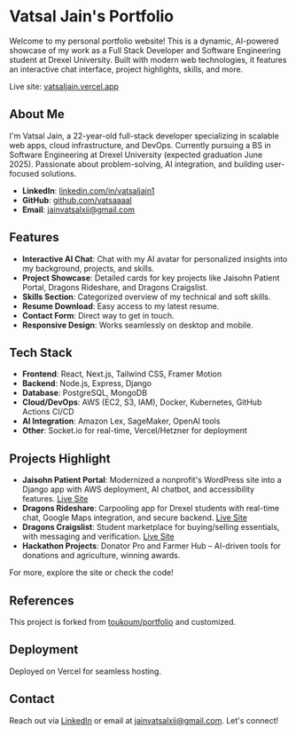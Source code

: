 # Vatsal Jain's Portfolio

<!-- ![Portfolio Screenshot](./public/screenshot.png) Replace with an actual screenshot path if available -->

Welcome to my personal portfolio website! This is a dynamic, AI-powered showcase of my work as a Full Stack Developer and Software Engineering student at Drexel University. Built with modern web technologies, it features an interactive chat interface, project highlights, skills, and more.

Live site: [vatsaljain.vercel.app](https://vatsaljain.vercel.app/)

## About Me

I'm Vatsal Jain, a 22-year-old full-stack developer specializing in scalable web apps, cloud infrastructure, and DevOps. Currently pursuing a BS in Software Engineering at Drexel University (expected graduation June 2025). Passionate about problem-solving, AI integration, and building user-focused solutions.

- **LinkedIn**: [linkedin.com/in/vatsaljain1](https://www.linkedin.com/in/vatsaljain1/)
- **GitHub**: [github.com/vatsaaaal](https://github.com/vatsaaaal)
- **Email**: jainvatsalxii@gmail.com

## Features

- **Interactive AI Chat**: Chat with my AI avatar for personalized insights into my background, projects, and skills.
- **Project Showcase**: Detailed cards for key projects like Jaisohn Patient Portal, Dragons Rideshare, and Dragons Craigslist.
- **Skills Section**: Categorized overview of my technical and soft skills.
- **Resume Download**: Easy access to my latest resume.
- **Contact Form**: Direct way to get in touch.
- **Responsive Design**: Works seamlessly on desktop and mobile.

## Tech Stack

- **Frontend**: React, Next.js, Tailwind CSS, Framer Motion
- **Backend**: Node.js, Express, Django
- **Database**: PostgreSQL, MongoDB
- **Cloud/DevOps**: AWS (EC2, S3, IAM), Docker, Kubernetes, GitHub Actions CI/CD
- **AI Integration**: Amazon Lex, SageMaker, OpenAI tools
- **Other**: Socket.io for real-time, Vercel/Hetzner for deployment

## Projects Highlight

- **Jaisohn Patient Portal**: Modernized a nonprofit's WordPress site into a Django app with AWS deployment, AI chatbot, and accessibility features. [Live Site](https://jaisohn.org/)
- **Dragons Rideshare**: Carpooling app for Drexel students with real-time chat, Google Maps integration, and secure backend. [Live Site](https://dragon-rideshare.vatsaljain.lol/)
- **Dragons Craigslist**: Student marketplace for buying/selling essentials, with messaging and verification. [Live Site](https://dragon-craigslist.vercel.app/)
- **Hackathon Projects**: Donator Pro and Farmer Hub – AI-driven tools for donations and agriculture, winning awards.

For more, explore the site or check the code!

## References

This project is forked from [toukoum/portfolio](https://github.com/toukoum/portfolio) and customized.

## Deployment

Deployed on Vercel for seamless hosting.

## Contact

Reach out via [LinkedIn](https://www.linkedin.com/in/vatsaljain1/) or email at jainvatsalxii@gmail.com. Let's connect!
